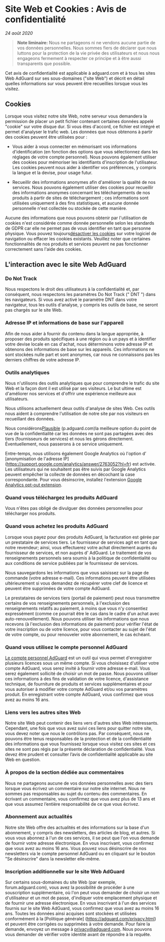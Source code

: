 # Site Web et Cookies : Avis de confidentialité 

*24 août 2020*
> **Note liminaire:** Nous ne partageons ni ne vendons aucune partie de vos données personnelles. Nous sommes fiers de déclarer que nous luttons pour la protection de la vie privée des utilisateurs et nous nous engageons fermement à respecter ce principe et à être aussi transparents que possible.

Cet avis de confidentialité est applicable à adguard.com et à tous les sites Web AdGuard sur ses sous-domaines ("site Web") et décrit en détail quelles informations sur vous peuvent être recueillies lorsque vous les visitez. 


## Cookies

Lorsque vous visitez notre site Web, notre serveur vous demandera la permission de placer un petit fichier contenant certaines données appelé "cookie" sur votre disque dur. Si vous êtes d'accord, ce fichier est intégré et permet d'analyser le trafic web. Les données que nous obtenons à partir des cookies peuvent être utilisées pour :

* Vous aider à vous connecter en mémorisant vos informations d'identification (en fonction des options que vous sélectionnez dans les réglages de votre compte personnel). Nous pouvons également utiliser des cookies pour mémoriser les identifiants d'inscription de l'utilisateur. Les cookies peuvent nous aider à identifier vos préférences, y compris la langue et la devise, pour usage futur.

* Recueillir des informations anonymes afin d'améliorer la qualité de nos services. Nous pouvons également utiliser des cookies pour recueillir des informations anonymes concernant les téléchargements de nos produits à partir de sites de téléchargement ; ces informations sont utilisées uniquement à des fins statistiques, et aucune donnée personnelle n'est collectée ou stockée de cette manière.

Aucune des informations que nous pouvons obtenir par l'utilisation de cookies n'est considérée comme donnée personnelle selon les standards de GDPR car elle ne permet pas de vous identifier en tant que personne physique. Vous pouvez toujours[désactiver les cookies](http://www.wikihow.com/Disable-Cookies) sur votre logiciel de navigation ou effacer les cookies existants. Veuillez noter que certaines fonctionnalités de nos produits et services peuvent ne pas fonctionner correctement sans l'aide des cookies.


## L'interaction avec le site Web AdGuard

### Do Not Track

Nous respectons le droit des utilisateurs à la confidentialité et, par conséquent, nous respectons les paramètres Do Not Track (" DNT ") dans les navigateurs. Si vous avez activé le paramètre DNT dans votre navigateur, tous les outils d'analyse, y compris les outils de base, ne seront pas chargés sur le site Web.

### Adresse IP et informations de base sur l'appareil

Afin de nous aider à fournir du contenu dans la langue appropriée, à proposer des produits spécifiques à une région ou à un pays et à identifier votre devise locale en cas d'achat, nous déterminons votre adresse IP et obtenons des informations de base sur les appareils. Ces informations ne sont stockées nulle part et sont anonymes, car nous ne connaissons pas les derniers chiffres de votre adresse IP.

### Outils analytiques

Nous n'utilisons des outils analytiques que pour comprendre le trafic du site Web et la façon dont il est utilisé par ses visiteurs. Le but ultime est d'améliorer nos services et d'offrir une expérience meilleure aux utilisateurs. 

Nous utilisons actuellement deux outils d'analyse de sites Web. Ces outils nous aident à comprendre l'utilisation de notre site par nos visiteurs en recueillant des données. 

Nous considérons[Plausible](https://plausible.io) (p.adguard.com)la meilleure option du point de vue de la confidentialité car les données ne sont pas partagées avec des tiers (fournisseurs de services) et nous les gérons directement. Éventuellement, nous passerons à ce service uniquement.  

Entre-temps, nous utilisons également Google Analytics où l'option d’ [anonymisation de l'adresse IP] (https://support.google.com/analytics/answer/2763052?hl=fr) est activée. Les utilisateurs qui ne souhaitent pas être suivis par Google Analytics peuvent empêcher la collecte de données en décochant la case correspondante. Pour vous désinscrire, installez l'extension [Google Analytics opt-out extension](https://tools.google.com/dlpage/gaoptout).

### Quand vous téléchargez les produits AdGuard

Vous n'êtes pas obligé de divulguer des données personnelles pour télécharger nos produits.

### Quand vous achetez les produits AdGuard

Lorsque vous payez pour des produits AdGuard, la facturation est gérée par un prestataire de services tiers. Le fournisseur de services agit en tant que notre revendeur; ainsi, vous effectuerez votre achat directement auprès du fournisseur de services, et non auprès d' AdGuard. Le traitement de vos renseignements personnels sera soumis à la politique de confidentialité ou aux conditions de service publiées par le fournisseur de services.

Nous sauvegardons les informations que vous saisissez sur la page de commande (votre adresse e-mail). Ces informations peuvent être utilisées ultérieurement si vous demandez de récupérer votre clef de licence et peuvent être supprimées de votre compte AdGuard. 

Le prestataires de services tiers (portail de paiement) peut nous transmettre certains de vos renseignements personnels, à l'exclusion des renseignements relatifs au paiement, à moins que vous n'y consentiez expressément (comme ce pourrait être le cas dans le cadre d'un achat avec auto-renouvellement). Nous pouvons utiliser les informations que nous recevons (à l'exclusion des informations de paiement) pour vérifier l'état de votre inscription ou de votre licence, pour vous contacter au sujet de l'état de votre compte, ou pour renouveler votre abonnement, le cas échéant.

### Quand vous utilisez le compte personnel AdGuard

[Le compte personnel AdGuard](https://adguard.com/account/login.html) est un outil qui vous permet d'enregistrer plusieurs licences sous un même compte. Si vous choisissez d'utiliser votre compte AdGuard, vous serez invité à fournir votre adresse e-mail. Vous serez également sollicité de choisir un mot de passe. Nous pouvons utiliser ces informations à des fins de validation de votre licence, d'assistance technique, de fourniture de produits et services supplémentaires et pour vous autoriser à modifier votre compte AdGuard et/ou vos paramètres produit. En enregistrant votre compte AdGuard, vous confirmez que vous avez au moins 16 ans.

### Liens vers les autres sites Web 

Notre site Web peut contenir des liens vers d'autres sites Web intéressants. Cependant, une fois que vous avez suivi ces liens pour quitter notre site, vous devez noter que nous le contrôlons pas. Par conséquent, nous ne pouvons être tenus responsables de la protection et de la confidentialité des informations que vous fournissez lorsque vous visitez ces sites et ces sites ne sont pas régis par la présente déclaration de confidentialité. Vous devez être prudent et consulter l’avis de confidentialité applicable au site Web en question.

### À propos de la section dédiée aux commentaires

Nous ne partageons aucune de vos données personnelles avec des tiers lorsque vous écrivez un commentaire sur notre site internet. Nous ne sommes pas responsables au sujet du contenu des commentaires. En écrivant un commentaire, vous confirmez que vous avez plus de 13 ans et que vous assumez l’entière responsabilité de ce que vous écrivez.

### Abonnement aux actualités

Notre site Web offre des actualités et des informations sur la base d'un abonnement, y compris des newsletters, des articles de blog, et autres. Si vous vous abonnez à l'un de ces services, il se peut que l'on vous demande de fournir votre adresse électronique. En vous inscrivant, vous confirmez que vous avez au moins 16 ans.
Vous pouvez vous désinscrire de nos newsletters via le compte personnel AdGuard ou en cliquant sur le bouton "Se désinscrire" dans la newsletter elle-même.

### Inscription additionnelle sur le site Web AdGuard

Sur certains sous-domaines du site Web (par exemple, forum.adguard.com), vous avez la possibilité de procéder à une souscription supplémentaire, où l'on peut vous demander de choisir un nom d'utilisateur et un mot de passe, d'indiquer votre emplacement physique et de fournir une adresse électronique. En vous inscrivant à l'un des services fournis sur le site Web AdGuard, vous confirmez que vous avez au moins 16 ans. Toutes les données ainsi acquises sont stockées et utilisées conformément à la [Politique générale] (https://adguard.com/privacy.html) et peuvent être corrigées ou supprimées à votre demande. Pour faire la demande, envoyez un message à privacy@adguard.com. Nous pouvons vous demander de vérifier votre identité avant de répondre à la requête.


